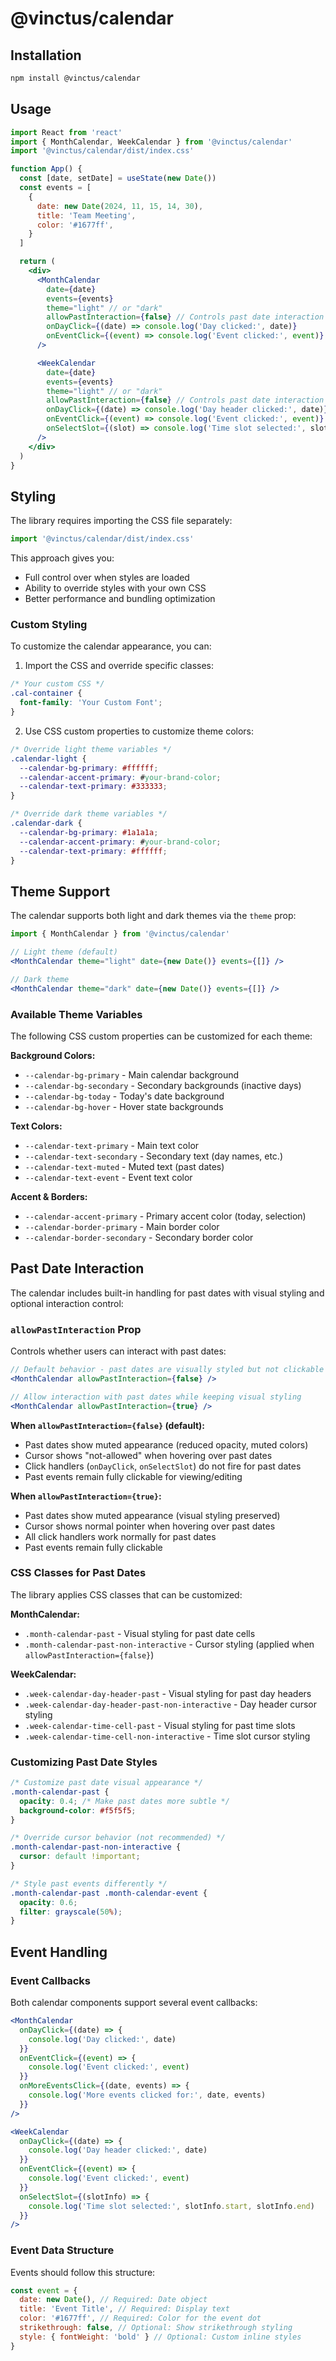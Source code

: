 # @vinctus/calendar

## Installation

```bash
npm install @vinctus/calendar
```

## Usage

```jsx
import React from 'react'
import { MonthCalendar, WeekCalendar } from '@vinctus/calendar'
import '@vinctus/calendar/dist/index.css'

function App() {
  const [date, setDate] = useState(new Date())
  const events = [
    {
      date: new Date(2024, 11, 15, 14, 30),
      title: 'Team Meeting',
      color: '#1677ff',
    }
  ]

  return (
    <div>
      <MonthCalendar
        date={date}
        events={events}
        theme="light" // or "dark"
        allowPastInteraction={false} // Controls past date interaction
        onDayClick={(date) => console.log('Day clicked:', date)}
        onEventClick={(event) => console.log('Event clicked:', event)}
      />

      <WeekCalendar
        date={date}
        events={events}
        theme="light" // or "dark"
        allowPastInteraction={false} // Controls past date interaction
        onDayClick={(date) => console.log('Day header clicked:', date)}
        onEventClick={(event) => console.log('Event clicked:', event)}
        onSelectSlot={(slot) => console.log('Time slot selected:', slot)}
      />
    </div>
  )
}
```

## Styling

The library requires importing the CSS file separately:

```jsx
import '@vinctus/calendar/dist/index.css'
```

This approach gives you:
- Full control over when styles are loaded
- Ability to override styles with your own CSS
- Better performance and bundling optimization

### Custom Styling

To customize the calendar appearance, you can:

1. Import the CSS and override specific classes:
```css
/* Your custom CSS */
.cal-container {
  font-family: 'Your Custom Font';
}
```

2. Use CSS custom properties to customize theme colors:
```css
/* Override light theme variables */
.calendar-light {
  --calendar-bg-primary: #ffffff;
  --calendar-accent-primary: #your-brand-color;
  --calendar-text-primary: #333333;
}

/* Override dark theme variables */
.calendar-dark {
  --calendar-bg-primary: #1a1a1a;
  --calendar-accent-primary: #your-brand-color;
  --calendar-text-primary: #ffffff;
}
```

## Theme Support

The calendar supports both light and dark themes via the `theme` prop:

```jsx
import { MonthCalendar } from '@vinctus/calendar'

// Light theme (default)
<MonthCalendar theme="light" date={new Date()} events={[]} />

// Dark theme
<MonthCalendar theme="dark" date={new Date()} events={[]} />
```

### Available Theme Variables

The following CSS custom properties can be customized for each theme:

**Background Colors:**
- `--calendar-bg-primary` - Main calendar background
- `--calendar-bg-secondary` - Secondary backgrounds (inactive days)
- `--calendar-bg-today` - Today's date background
- `--calendar-bg-hover` - Hover state backgrounds

**Text Colors:**
- `--calendar-text-primary` - Main text color
- `--calendar-text-secondary` - Secondary text (day names, etc.)
- `--calendar-text-muted` - Muted text (past dates)
- `--calendar-text-event` - Event text color

**Accent & Borders:**
- `--calendar-accent-primary` - Primary accent color (today, selection)
- `--calendar-border-primary` - Main border color
- `--calendar-border-secondary` - Secondary border color

## Past Date Interaction

The calendar includes built-in handling for past dates with visual styling and optional interaction control:

### `allowPastInteraction` Prop

Controls whether users can interact with past dates:

```jsx
// Default behavior - past dates are visually styled but not clickable
<MonthCalendar allowPastInteraction={false} />

// Allow interaction with past dates while keeping visual styling
<MonthCalendar allowPastInteraction={true} />
```

**When `allowPastInteraction={false}` (default):**
- Past dates show muted appearance (reduced opacity, muted colors)
- Cursor shows "not-allowed" when hovering over past dates
- Click handlers (`onDayClick`, `onSelectSlot`) do not fire for past dates
- Past events remain fully clickable for viewing/editing

**When `allowPastInteraction={true}`:**
- Past dates show muted appearance (visual styling preserved)
- Cursor shows normal pointer when hovering over past dates
- All click handlers work normally for past dates
- Past events remain fully clickable

### CSS Classes for Past Dates

The library applies CSS classes that can be customized:

**MonthCalendar:**
- `.month-calendar-past` - Visual styling for past date cells
- `.month-calendar-past-non-interactive` - Cursor styling (applied when `allowPastInteraction={false}`)

**WeekCalendar:**
- `.week-calendar-day-header-past` - Visual styling for past day headers
- `.week-calendar-day-header-past-non-interactive` - Day header cursor styling
- `.week-calendar-time-cell-past` - Visual styling for past time slots
- `.week-calendar-time-cell-non-interactive` - Time slot cursor styling

### Customizing Past Date Styles

```css
/* Customize past date visual appearance */
.month-calendar-past {
  opacity: 0.4; /* Make past dates more subtle */
  background-color: #f5f5f5;
}

/* Override cursor behavior (not recommended) */
.month-calendar-past-non-interactive {
  cursor: default !important;
}

/* Style past events differently */
.month-calendar-past .month-calendar-event {
  opacity: 0.6;
  filter: grayscale(50%);
}
```

## Event Handling

### Event Callbacks

Both calendar components support several event callbacks:

```jsx
<MonthCalendar
  onDayClick={(date) => {
    console.log('Day clicked:', date)
  }}
  onEventClick={(event) => {
    console.log('Event clicked:', event)
  }}
  onMoreEventsClick={(date, events) => {
    console.log('More events clicked for:', date, events)
  }}
/>

<WeekCalendar
  onDayClick={(date) => {
    console.log('Day header clicked:', date)
  }}
  onEventClick={(event) => {
    console.log('Event clicked:', event)
  }}
  onSelectSlot={(slotInfo) => {
    console.log('Time slot selected:', slotInfo.start, slotInfo.end)
  }}
/>
```

### Event Data Structure

Events should follow this structure:

```jsx
const event = {
  date: new Date(), // Required: Date object
  title: 'Event Title', // Required: Display text
  color: '#1677ff', // Required: Color for the event dot
  strikethrough: false, // Optional: Show strikethrough styling
  style: { fontWeight: 'bold' } // Optional: Custom inline styles
}
```